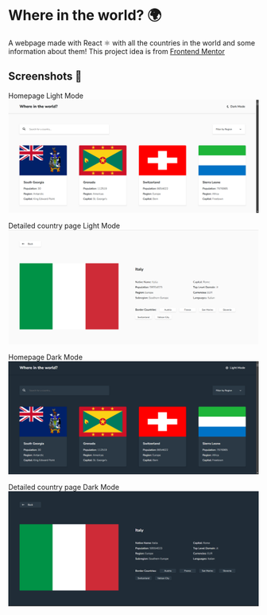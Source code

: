 # Where in the world? 🌍

A webpage made with React ⚛️ with all the countries in the world and some information about them! This project idea is from [Frontend Mentor](https://www.frontendmentor.io/challenges/rest-countries-api-with-color-theme-switcher-5cacc469fec04111f7b848ca)

## Screenshots 📸

Homepage Light Mode 
![Homepage Light Mode](https://github.com/eemilkorkka/whereintheworld/blob/main/public/screenshots/Screenshot%202025-02-10%20143507.png?raw=true)

Detailed country page Light Mode 
![Detailed Country view Light Mode](https://github.com/eemilkorkka/whereintheworld/blob/main/public/screenshots/Screenshot%202025-02-10%20143530.png?raw=true)

Homepage Dark Mode
![Homepage Dark Mode](https://github.com/eemilkorkka/whereintheworld/blob/main/public/screenshots/Screenshot%202025-02-10%20143546.png?raw=true)

Detailed country page Dark Mode
![Detailed Country view Dark Mode](https://github.com/eemilkorkka/whereintheworld/blob/main/public/screenshots/Screenshot%202025-02-10%20143606.png?raw=true)


